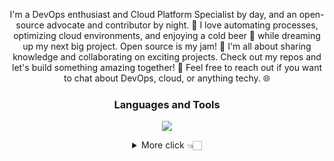 
<p align="center">I'm a DevOps enthusiast and Cloud Platform Specialist by day, and an open-source advocate and contributor by night. 🌙 I love automating processes, optimizing cloud environments, and enjoying a cold beer 🍺 while dreaming up my next big project. Open source is my jam! 🎵 I'm all about sharing knowledge and collaborating on exciting projects. Check out my repos and let's build something amazing together! 🚀 Feel free to reach out if you want to chat about DevOps, cloud, or anything techy. 🌐

</p>





<h3 align="center">Languages and Tools</h3>
<p align="center">
    <img src="https://skillicons.dev/icons?i=go,js,ts,react,nextjs,nodejs,postgres,mongodb,mysql,docker,kubernetes,linux,git&perline=14" />
 </p>


 
<details align="center">
  <summary>More click 👈🏻</summary>
  <p>&nbsp;<img align="center" src="https://github-readme-stats.vercel.app/api?username=alicangunduz&show_icons=true&locale=en" alt="alicangunduz" /></p>

<p><img align="center" src="https://github-readme-streak-stats.herokuapp.com/?user=alicangunduz&" alt="alicangunduz" /></p>

<p align="center"> <img src="https://komarev.com/ghpvc/?username=alicangunduz&label=Profile%20views&color=0e75b6&style=flat" alt="alicangunduz" /> </p>

</details>



